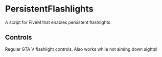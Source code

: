 # PersistentFlashlights
A script for FiveM that enables persistent flashlights.

## Controls
Regular GTA V flashlight controls. Also works while not aiming down sights!
